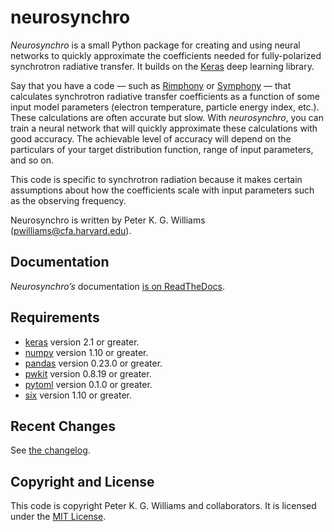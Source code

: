 # neurosynchro

*Neurosynchro* is a small Python package for creating and using neural networks
to quickly approximate the coefficients needed for fully-polarized synchrotron
radiative transfer. It builds on the [Keras](https://keras.io/) deep learning
library.

Say that you have a code — such as
[Rimphony](https://github.com/pkgw/rimphony/) or
[Symphony](https://github.com/AFD-Illinois/symphony) — that calculates
synchrotron radiative transfer coefficients as a function of some input model
parameters (electron temperature, particle energy index, etc.). These
calculations are often accurate but slow. With *neurosynchro*, you can train a
neural network that will quickly approximate these calculations with good
accuracy. The achievable level of accuracy will depend on the particulars of
your target distribution function, range of input parameters, and so on.

This code is specific to synchrotron radiation because it makes certain
assumptions about how the coefficients scale with input parameters such as the
observing frequency.

Neurosynchro is written by Peter K. G. Williams (<pwilliams@cfa.harvard.edu>).

## Documentation

*Neurosynchro’s* documentation
 [is on ReadTheDocs](https://neurosynchro.readthedocs.io/en/stable/).

## Requirements

<!-- Keep synchronized with setup.py and doc/requirements.txt -->

- [keras](https://keras.io/) version 2.1 or greater.
- [numpy](https://www.numpy.org/) version 1.10 or greater.
- [pandas](https://pandas.pydata.org/) version 0.23.0 or greater.
- [pwkit](https://github.com/pkgw/pwkit/) version 0.8.19 or greater.
- [pytoml](https://github.com/avakar/pytoml) version 0.1.0 or greater.
- [six](https://six.readthedocs.io/) version 1.10 or greater.

## Recent Changes

See [the changelog](CHANGELOG.md).

## Copyright and License

This code is copyright Peter K. G. Williams and collaborators. It is licensed
under the [MIT License](https://opensource.org/licenses/MIT).
